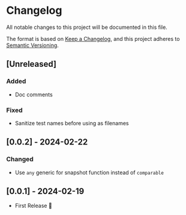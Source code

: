 # Changelog

All notable changes to this project will be documented in this file.

The format is based on [Keep a Changelog](https://keepachangelog.com/en/1.1.0/),
and this project adheres to [Semantic Versioning](https://semver.org/spec/v2.0.0.html).

## [Unreleased]

### Added

- Doc comments

### Fixed

- Sanitize test names before using as filenames

## [0.0.2] - 2024-02-22

### Changed

- Use `any` generic for snapshot function instead of `comparable`

## [0.0.1] - 2024-02-19

* First Release 🚀
